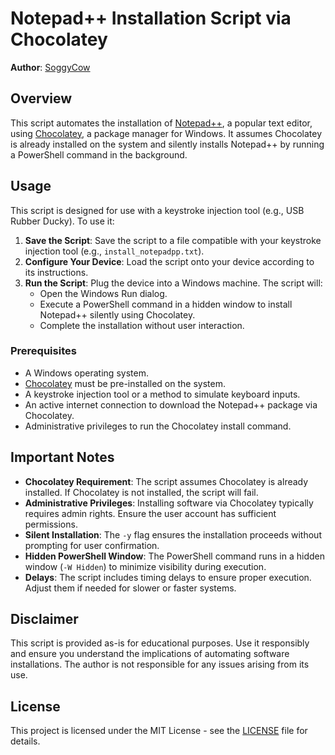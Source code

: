 # Notepad++ Installation Script via Chocolatey

**Author**: [SoggyCow](https://github.com/SoggyCow)

## Overview

This script automates the installation of [Notepad++](https://notepad-plus-plus.org/), a popular text editor, using [Chocolatey](https://chocolatey.org/), a package manager for Windows. It assumes Chocolatey is already installed on the system and silently installs Notepad++ by running a PowerShell command in the background.

## Usage

This script is designed for use with a keystroke injection tool (e.g., USB Rubber Ducky). To use it:

1. **Save the Script**: Save the script to a file compatible with your keystroke injection tool (e.g., `install_notepadpp.txt`).
2. **Configure Your Device**: Load the script onto your device according to its instructions.
3. **Run the Script**: Plug the device into a Windows machine. The script will:
   - Open the Windows Run dialog.
   - Execute a PowerShell command in a hidden window to install Notepad++ silently using Chocolatey.
   - Complete the installation without user interaction.

### Prerequisites

- A Windows operating system.
- [Chocolatey](https://chocolatey.org/) must be pre-installed on the system.
- A keystroke injection tool or a method to simulate keyboard inputs.
- An active internet connection to download the Notepad++ package via Chocolatey.
- Administrative privileges to run the Chocolatey install command.

## Important Notes

- **Chocolatey Requirement**: The script assumes Chocolatey is already installed. If Chocolatey is not installed, the script will fail.
- **Administrative Privileges**: Installing software via Chocolatey typically requires admin rights. Ensure the user account has sufficient permissions.
- **Silent Installation**: The `-y` flag ensures the installation proceeds without prompting for user confirmation.
- **Hidden PowerShell Window**: The PowerShell command runs in a hidden window (`-W Hidden`) to minimize visibility during execution.
- **Delays**: The script includes timing delays to ensure proper execution. Adjust them if needed for slower or faster systems.

## Disclaimer

This script is provided as-is for educational purposes. Use it responsibly and ensure you understand the implications of automating software installations. The author [](https://github.com/SoggyCow) is not responsible for any issues arising from its use.

## License

This project is licensed under the MIT License - see the [LICENSE](LICENSE) file for details.
